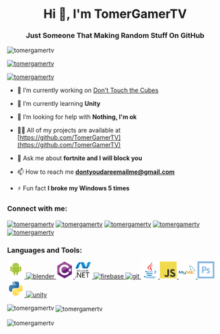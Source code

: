 <h1 align="center">Hi 👋, I'm TomerGamerTV</h1>
<h3 align="center">Just Someone That Making Random Stuff On GitHub</h3>

<p align="left"> <img src="https://komarev.com/ghpvc/?username=tomergamertv&label=Profile%20views&color=0e75b6&style=flat" alt="tomergamertv" /> </p>

<p align="left"> <a href="https://github.com/ryo-ma/github-profile-trophy"><img src="https://github-profile-trophy.vercel.app/?username=tomergamertv" alt="tomergamertv" /></a> </p>

<p align="left"> <a href="https://twitter.com/tomergamertv" target="blank"><img src="https://img.shields.io/twitter/follow/tomergamertv?logo=twitter&style=for-the-badge" alt="tomergamertv" /></a> </p>

- 🔭 I’m currently working on [Don't Touch the Cubes](https://tomergamertv.itch.io/dont-touch-the-cubes)

- 🌱 I’m currently learning **Unity**

- 🤝 I’m looking for help with **Nothing, I'm ok**
- 👨‍💻 All of my projects are available at [https://github.com/TomerGamerTV](https://github.com/TomerGamerTV)

- 💬 Ask me about **fortnite and I will block you**

- 📫 How to reach me **dontyoudareemailme@gmail.com**

- ⚡ Fun fact **I broke my Windows 5 times**

<h3 align="left">Connect with me:</h3>
<p align="left">
<a href="https://twitter.com/tomergamertv" target="blank"><img align="center" src="https://raw.githubusercontent.com/rahuldkjain/github-profile-readme-generator/master/src/images/icons/Social/twitter.svg" alt="tomergamertv" height="30" width="40" /></a>
<a href="https://stackoverflow.com/users/tomergamertv" target="blank"><img align="center" src="https://raw.githubusercontent.com/rahuldkjain/github-profile-readme-generator/master/src/images/icons/Social/stack-overflow.svg" alt="tomergamertv" height="30" width="40" /></a>
<a href="https://fb.com/tomergamertv" target="blank"><img align="center" src="https://raw.githubusercontent.com/rahuldkjain/github-profile-readme-generator/master/src/images/icons/Social/facebook.svg" alt="tomergamertv" height="30" width="40" /></a>
<a href="https://instagram.com/tomergamertv" target="blank"><img align="center" src="https://raw.githubusercontent.com/rahuldkjain/github-profile-readme-generator/master/src/images/icons/Social/instagram.svg" alt="tomergamertv" height="30" width="40" /></a>
<a href="https://www.youtube.com/c/tomergamertv" target="blank"><img align="center" src="https://raw.githubusercontent.com/rahuldkjain/github-profile-readme-generator/master/src/images/icons/Social/youtube.svg" alt="tomergamertv" height="30" width="40" /></a>
</p>

<h3 align="left">Languages and Tools:</h3>
<p align="left"> <a href="https://developer.android.com" target="_blank"> <img src="https://raw.githubusercontent.com/devicons/devicon/master/icons/android/android-original-wordmark.svg" alt="android" width="40" height="40"/> </a> <a href="https://www.blender.org/" target="_blank"> <img src="https://download.blender.org/branding/community/blender_community_badge_white.svg" alt="blender" width="40" height="40"/> </a> <a href="https://www.w3schools.com/cs/" target="_blank"> <img src="https://raw.githubusercontent.com/devicons/devicon/master/icons/csharp/csharp-original.svg" alt="csharp" width="40" height="40"/> </a> <a href="https://dotnet.microsoft.com/" target="_blank"> <img src="https://raw.githubusercontent.com/devicons/devicon/master/icons/dot-net/dot-net-original-wordmark.svg" alt="dotnet" width="40" height="40"/> </a> <a href="https://firebase.google.com/" target="_blank"> <img src="https://www.vectorlogo.zone/logos/firebase/firebase-icon.svg" alt="firebase" width="40" height="40"/> </a> <a href="https://git-scm.com/" target="_blank"> <img src="https://www.vectorlogo.zone/logos/git-scm/git-scm-icon.svg" alt="git" width="40" height="40"/> </a> <a href="https://www.java.com" target="_blank"> <img src="https://raw.githubusercontent.com/devicons/devicon/master/icons/java/java-original.svg" alt="java" width="40" height="40"/> </a> <a href="https://developer.mozilla.org/en-US/docs/Web/JavaScript" target="_blank"> <img src="https://raw.githubusercontent.com/devicons/devicon/master/icons/javascript/javascript-original.svg" alt="javascript" width="40" height="40"/> </a> <a href="https://www.mysql.com/" target="_blank"> <img src="https://raw.githubusercontent.com/devicons/devicon/master/icons/mysql/mysql-original-wordmark.svg" alt="mysql" width="40" height="40"/> </a> <a href="https://www.photoshop.com/en" target="_blank"> <img src="https://raw.githubusercontent.com/devicons/devicon/master/icons/photoshop/photoshop-line.svg" alt="photoshop" width="40" height="40"/> </a> <a href="https://www.python.org" target="_blank"> <img src="https://raw.githubusercontent.com/devicons/devicon/master/icons/python/python-original.svg" alt="python" width="40" height="40"/> </a> <a href="https://unity.com/" target="_blank"> <img src="https://www.vectorlogo.zone/logos/unity3d/unity3d-icon.svg" alt="unity" width="40" height="40"/> </a> </p>

<p><img align="left" src="https://github-readme-stats.vercel.app/api/top-langs?username=tomergamertv&show_icons=true&locale=en&layout=compact" alt="tomergamertv" /></p>

<p>&nbsp;<img align="center" src="https://github-readme-stats.vercel.app/api?username=tomergamertv&show_icons=true&locale=en" alt="tomergamertv" /></p>

<p><img align="center" src="https://github-readme-streak-stats.herokuapp.com/?user=tomergamertv&" alt="tomergamertv" /></p>


